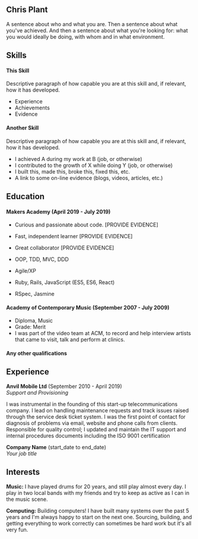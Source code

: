 ## Chris Plant

A sentence about who and what you are. Then a sentence about what you've achieved. And then a sentence about what you're looking for: what you would ideally be doing, with whom and in what environment.

## Skills

#### This Skill

Descriptive paragraph of how capable you are at this skill and, if relevant, how it has developed.

- Experience
- Achievements
- Evidence

#### Another Skill

Descriptive paragraph of how capable you are at this skill and, if relevant, how it has developed.

- I achieved A during my work at B (job, or otherwise)
- I contributed to the growth of X while doing Y (job, or otherwise)
- I built this, made this, broke this, fixed this, etc.
- A link to some on-line evidence (blogs, videos, articles, etc.)

## Education

#### Makers Academy (April 2019 - July 2019)

- Curious and passionate about code. [PROVIDE EVIDENCE]
- Fast, independent learner [PROVIDE EVIDENCE]
- Great collaborator [PROVIDE EVIDENCE]

- OOP, TDD, MVC, DDD
- Agile/XP
- Ruby, Rails, JavaScript (ES5, ES6, React)
- RSpec, Jasmine

#### Academy of Contemporary Music (September 2007 - July 2009)

- Diploma, Music
- Grade: Merit
- I was part of the video team at ACM, to record and help interview artists that came to visit, talk and perform at clinics. 

#### Any other qualifications

## Experience

**Anvil Mobile Ltd** (September 2010 - April 2019)    
*Support and Provisioning*  

I was instrumental in the founding of this start-up telecommunications company. I lead on handling maintenance requests and track issues raised through the service desk ticket system. I was the first point of contact for diagnosis of problems via email, website and phone calls from clients. Responsible for quality control; I updated and maintain the IT support and internal procedures documents including the ISO 9001 certification

**Company Name** (start_date to end_date)   
*Your job title*  

## Interests

**Music:** I have played drums for 20 years, and still play almost every day. I play in two local bands with my friends and try to keep as active as I can in the music scene. 

**Computing:** Building computers! I have built many systems over the past 5 years and I'm always happy to start on the next one. Sourcing, building, and getting everything to work correctly can sometimes be hard work but it's all very fun. 
